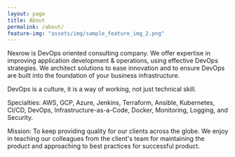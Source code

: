 ```yaml
---
layout: page
title: About
permalink: /about/
feature-img: "assets/img/sample_feature_img_2.png"
---
```


Nexrow is DevOps oriented consulting company. We offer expertise in improving application development & operations, using effective DevOps strategies. We architect solutions to ease innovation and to ensure DevOps are built into the foundation of your business infrastructure.

DevOps is a culture, it is a way of working, not just technical skill.

Specialties: AWS, GCP, Azure, Jenkins, Terraform, Ansible, Kubernetes, CI/CD, DevOps, Infrastructure-as-a-Code, Docker, Monitoring, Logging, and Security.

Mission: To keep providing quality for our clients across the globe. We enjoy in teaching our colleagues from the client's team for maintaining the product and approaching to best practices for successful product.
